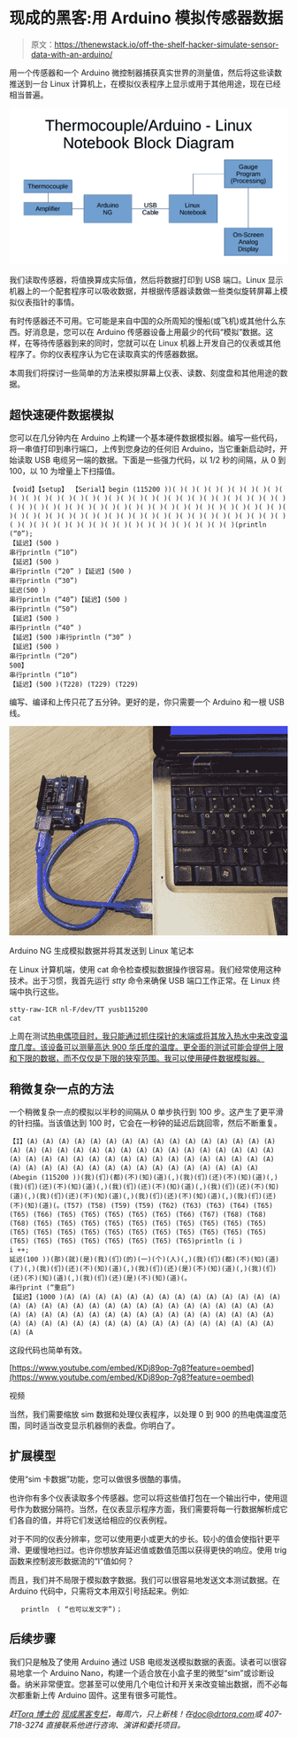 # 现成的黑客:用 Arduino 模拟传感器数据

> 原文：<https://thenewstack.io/off-the-shelf-hacker-simulate-sensor-data-with-an-arduino/>

用一个传感器和一个 Arduino 微控制器捕获真实世界的测量值，然后将这些读数推送到一台 Linux 计算机上，在模拟仪表程序上显示或用于其他用途，现在已经相当普遍。

![](img/f64dba9a57b9bc1d5351635c6a400489.png)

我们读取传感器，将值换算成实际值，然后将数据打印到 USB 端口。Linux 显示机器上的一个配套程序可以吸收数据，并根据传感器读数做一些类似旋转屏幕上模拟仪表指针的事情。

有时传感器还不可用。它可能是来自中国的众所周知的慢船(或飞机)或其他什么东西。好消息是，您可以在 Arduino 传感器设备上用最少的代码“模拟”数据。这样，在等待传感器到来的同时，您就可以在 Linux 机器上开发自己的仪表或其他程序了。你的仪表程序认为它在读取真实的传感器数据。

本周我们将探讨一些简单的方法来模拟屏幕上仪表、读数、刻度盘和其他用途的数据。

## 超快速硬件数据模拟

您可以在几分钟内在 Arduino 上构建一个基本硬件数据模拟器。编写一些代码，将一串值打印到串行端口，上传到您身边的任何旧 Arduino，当它重新启动时，开始读取 USB 电缆另一端的数据。下面是一些强力代码，以 1/2 秒的间隔，从 0 到 100，以 10 为增量上下扫描值。

```
【void】【setup】 【Serial】begin (115200 ))( )( )( )( )( )( )( )( )( )( )( )( )( )( )( )( )( )( )( )( )( )( )( )( )( )( )( )( )( )( )( )( )( )( )( )( )( )( )( )( )( )( )( )( )( )( )( )( )( )( )( )( )( )( )( )( )( )( )( )( )( )( )( )( )( )( )( )( )( )( )( )( )( )( )( )( )( )( )( )( )( )( )( )( )( )( )( )( )( )( )( )( )( )( )( )( )( )( )( )(println (“0”);
【延迟】(500 )
串行println (“10”)
【延迟】(500 )
串行println (“20” )【延迟】(500 )
串行println (“30”)
延迟(500 )
串行println (“40”)【延迟】(500 )
串行println (“50”)
【延迟】(500 )
串行println (“40” )
【延迟】(500 )串行println (“30” )
【延迟】(500 )
串行println (“20”)
500】
串行println (“10”)
【延迟】(500 )(T228) (T229) (T229) 
```

编写、编译和上传只花了五分钟。更好的是，你只需要一个 Arduino 和一根 USB 线。

![](img/962967b8466b231e019045d333282bba.png)

Arduino NG 生成模拟数据并将其发送到 Linux 笔记本

在 Linux 计算机端，使用 cat 命令检查模拟数据操作很容易。我们经常使用这种技术。出于习惯，我首先运行 *stty* 命令来确保 USB 端口工作正常。在 Linux 终端中执行这些。

```
stty-raw-ICR nl-F/dev/TT yusb115200
cat 
```

上周在测试[热电偶项目时，我只能通过抓住探针的末端或将其放入热水中来改变温度几度。该设备可以测量高达 900 华氏度的温度。更全面的测试可能会提供上限和下限的数据，而不仅仅是下限的狭窄范围。我可以使用硬件数据模拟器。](https://thenewstack.io/off-the-shelf-hacker-throw-a-thermocouple-on-the-grill/)

## 稍微复杂一点的方法

一个稍微复杂一点的模拟以半秒的间隔从 0 单步执行到 100 步。这产生了更平滑的针扫描。当该值达到 100 时，它会在一秒钟的延迟后跳回零，然后不断重复。

```
【I】(A) (A) (A) (A) (A) (A) (A) (A) (A) (A) (A) (A) (A) (A) (A) (A) (A) (A) (A) (A) (A) (A) (A) (A) (A) (A) (A) (A) (A) (A) (A) (A) (A) (A) (A) (A) (A) (A) (A) (A) (A) (A) (A) (A) (A) (A) (A) (A) (A) (A) (A) (A) (A) (A) (A) (A) (A) (A) (A) (A) (A) (A) (A) (A) (A) (A) (Abegin (115200 ))(我)(们)(都)(不)(知)(道)(,)(我)(们)(还)(不)(知)(道)(,)(我)(们)(还)(不)(知)(道)(,)(我)(们)(还)(不)(知)(道)(,)(我)(们)(还)(不)(知)(道)(,)(我)(们)(还)(不)(知)(道)(,)(我)(们)(还)(不)(知)(道)(,)(我)(们)(还)(不)(知)(道)(。(T57) (T58) (T59) (T59) (T62) (T63) (T63) (T64) (T65) (T65) (T66) (T65) (T65) (T65) (T65) (T65) (T66) (T67) (T68) (T68) (T68) (T65) (T65) (T65) (T65) (T65) (T65) (T65) (T65) (T65) (T65) (T65) (T65) (T65) (T65) (T65) (T65) (T65) (T65) (T65) (T65) (T65) (T65) (T65) (T65) (T65) (T65) (T65) (T65) (T65)println (i )
i ++;
延迟(100 ))(那)(就)(是)(我)(们)(的)(一)(个)(人)(,)(我)(们)(都)(不)(知)(道)(了)(,)(我)(们)(还)(不)(知)(道)(,)(我)(们)(还)(是)(不)(知)(道)(,)(我)(们)(还)(不)(知)(道)(,)(我)(们)(还)(是)(不)(知)(道)(。
串行print (“重启”)
【延迟】(1000 )(A) (A) (A) (A) (A) (A) (A) (A) (A) (A) (A) (A) (A) (A) (A) (A) (A) (A) (A) (A) (A) (A) (A) (A) (A) (A) (A) (A) (A) (A) (A) (A) (A) (A) (A) (A) (A) (A) (A) (A) (A) (A) (A) (A) (A) (A) (A) (A) (A) (A) (A) (A) (A) (A) (A) (A) (A) (A) (A) (A) (A) (A) (A) (A) (A) (A) (A 
```

这段代码也简单有效。

[https://www.youtube.com/embed/KDj89op-7g8?feature=oembed](https://www.youtube.com/embed/KDj89op-7g8?feature=oembed)

视频

当然，我们需要缩放 sim 数据和处理仪表程序，以处理 0 到 900 的热电偶温度范围，同时适当改变显示机器侧的表盘。你明白了。

## 扩展模型

使用“sim 卡数据”功能，您可以做很多很酷的事情。

也许你有多个仪表读取多个传感器。您可以将这些值打包在一个输出行中，使用逗号作为数据分隔符。当然，在仪表显示程序方面，我们需要将每一行数据解析成它们各自的值，并将它们发送给相应的仪表例程。

对于不同的仪表分辨率，您可以使用更小或更大的步长。较小的值会使指针更平滑、更缓慢地扫过。也许你想放弃延迟值或数值范围以获得更快的响应。使用 trig 函数来控制波形数据流的“I”值如何？

而且，我们并不局限于模拟数字数据。我们可以很容易地发送文本测试数据。在 Arduino 代码中，只需将文本用双引号括起来。例如:

```
   println  ( “也可以发文字”)；

```

## 后续步骤

我们只是触及了使用 Arduino 通过 USB 电缆发送模拟数据的表面。读者可以很容易地拿一个 Arduino Nano，构建一个适合放在小盒子里的微型“sim”或诊断设备。纳米非常便宜。您甚至可以使用几个电位计和开关来改变输出数据，而不必每次都重新上传 Arduino 固件。这里有很多可能性。

*赶[Torq 博士的](https://twitter.com/robreilly) [现成黑客专栏](https://thenewstack.io/tag/off-the-shelf-hacker/)，每周六，只上新栈！在[doc@drtorq.com](mailto:doc@drtorq.com)或 407-718-3274 直接联系他进行咨询、演讲和委托项目。*

<svg xmlns:xlink="http://www.w3.org/1999/xlink" viewBox="0 0 68 31" version="1.1"><title>Group</title> <desc>Created with Sketch.</desc></svg>